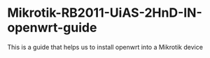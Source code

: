 # Mikrotik-RB2011-UiAS-2HnD-IN-openwrt-guide
This is a guide that helps us to install openwrt into a Mikrotik device
